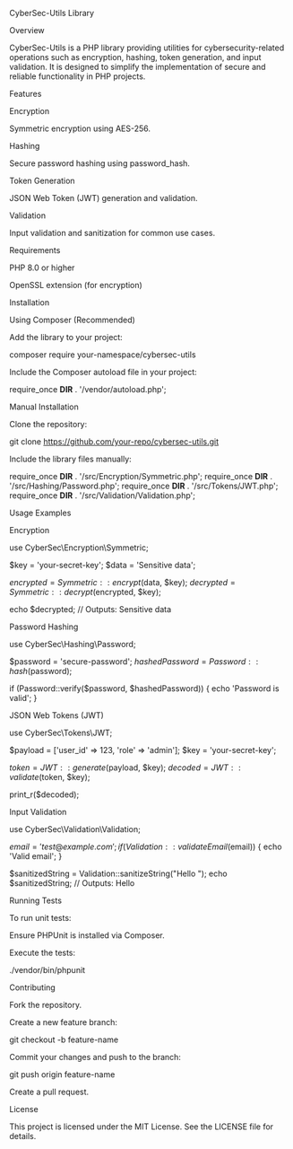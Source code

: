 CyberSec-Utils Library

Overview

CyberSec-Utils is a PHP library providing utilities for cybersecurity-related operations such as encryption, hashing, token generation, and input validation. It is designed to simplify the implementation of secure and reliable functionality in PHP projects.

Features

Encryption

Symmetric encryption using AES-256.

Hashing

Secure password hashing using password_hash.

Token Generation

JSON Web Token (JWT) generation and validation.

Validation

Input validation and sanitization for common use cases.

Requirements

PHP 8.0 or higher

OpenSSL extension (for encryption)

Installation

Using Composer (Recommended)

Add the library to your project:

composer require your-namespace/cybersec-utils

Include the Composer autoload file in your project:

require_once __DIR__ . '/vendor/autoload.php';

Manual Installation

Clone the repository:

git clone https://github.com/your-repo/cybersec-utils.git

Include the library files manually:

require_once __DIR__ . '/src/Encryption/Symmetric.php';
require_once __DIR__ . '/src/Hashing/Password.php';
require_once __DIR__ . '/src/Tokens/JWT.php';
require_once __DIR__ . '/src/Validation/Validation.php';

Usage Examples

Encryption

use CyberSec\Encryption\Symmetric;

$key = 'your-secret-key';
$data = 'Sensitive data';

$encrypted = Symmetric::encrypt($data, $key);
$decrypted = Symmetric::decrypt($encrypted, $key);

echo $decrypted; // Outputs: Sensitive data

Password Hashing

use CyberSec\Hashing\Password;

$password = 'secure-password';
$hashedPassword = Password::hash($password);

if (Password::verify($password, $hashedPassword)) {
    echo 'Password is valid';
}

JSON Web Tokens (JWT)

use CyberSec\Tokens\JWT;

$payload = ['user_id' => 123, 'role' => 'admin'];
$key = 'your-secret-key';

$token = JWT::generate($payload, $key);
$decoded = JWT::validate($token, $key);

print_r($decoded);

Input Validation

use CyberSec\Validation\Validation;

$email = 'test@example.com';
if (Validation::validateEmail($email)) {
    echo 'Valid email';
}

$sanitizedString = Validation::sanitizeString("Hello <script>alert('hi');</script>");
echo $sanitizedString; // Outputs: Hello

Running Tests

To run unit tests:

Ensure PHPUnit is installed via Composer.

Execute the tests:

./vendor/bin/phpunit

Contributing

Fork the repository.

Create a new feature branch:

git checkout -b feature-name

Commit your changes and push to the branch:

git push origin feature-name

Create a pull request.

License

This project is licensed under the MIT License. See the LICENSE file for details.